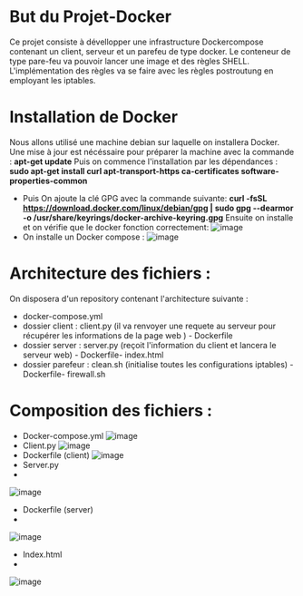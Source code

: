 # But du Projet-Docker
Ce projet consiste à dévellopper une infrastructure Dockercompose contenant un client, serveur et un parefeu de type docker. Le conteneur de type pare-feu va pouvoir lancer une image et des règles SHELL. L'implémentation des règles va se faire avec les règles postroutung en employant les iptables.

# Installation de Docker
Nous allons utilisé une machine debian sur laquelle on installera Docker. Une mise à jour est nécéssaire pour préparer la machine avec la commande : **apt-get update**
Puis on commence l'installation par les dépendances : **sudo apt-get install  curl apt-transport-https ca-certificates software-properties-common**
- Puis On ajoute la clé GPG avec la commande suivante: **curl -fsSL https://download.docker.com/linux/debian/gpg |  sudo gpg --dearmor -o /usr/share/keyrings/docker-archive-keyring.gpg**
Ensuite on installe et on vérifie que le docker fonction correctement:
![image](https://user-images.githubusercontent.com/66318278/170119519-50452215-9275-4aca-955d-0cb29ef3b3fa.png)
- On installe un Docker compose : 
![image](https://user-images.githubusercontent.com/66318278/170121369-5e51a985-e377-41c8-91ff-f7d6d9969651.png)
# Architecture des fichiers : 
On disposera d'un repository contenant l'architecture suivante :
- docker-compose.yml
- dossier client : client.py (il va renvoyer une requete au serveur pour récupérer les informations de la page web ) - Dockerfile 
- dossier server : server.py (reçoit l'information du client et lancera le serveur web) - Dockerfile- index.html
- dossier parefeur : clean.sh (initialise toutes les configurations iptables) - Dockerfile- firewall.sh 
# Composition des fichiers :
  - Docker-compose.yml 
 ![image](https://user-images.githubusercontent.com/66318278/170126786-f854dd1e-61e6-4b7b-af82-feb03075b403.png)
- Client.py
![image](https://user-images.githubusercontent.com/66318278/170127296-75800181-ad6b-4425-840b-329a0f24dadf.png)
- Dockerfile (client)
![image](https://user-images.githubusercontent.com/66318278/170127423-8ea9171d-fba2-4083-9919-555e31d4aba9.png)
- Server.py
- 
![image](https://user-images.githubusercontent.com/66318278/170127893-224eba97-c9f2-494b-9931-ac7bf641c3d9.png)
- Dockerfile (server)
- 
![image](https://user-images.githubusercontent.com/66318278/170127970-8809099a-85cf-4b64-94f4-d05ba1611bcf.png)
- Index.html
- 
![image](https://user-images.githubusercontent.com/66318278/170128275-cb3035f6-f0d7-458e-a62e-b75114b15d84.png)

